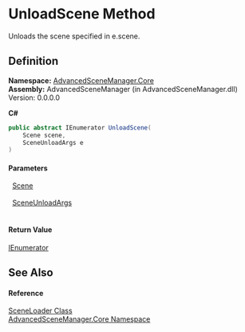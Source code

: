 # UnloadScene Method


Unloads the scene specified in e.scene.



## Definition
**Namespace:** <a href="N_AdvancedSceneManager_Core">AdvancedSceneManager.Core</a>  
**Assembly:** AdvancedSceneManager (in AdvancedSceneManager.dll) Version: 0.0.0.0

**C#**
``` C#
public abstract IEnumerator UnloadScene(
	Scene scene,
	SceneUnloadArgs e
)
```



#### Parameters
<dl><dt>  <a href="T_AdvancedSceneManager_Models_Scene">Scene</a></dt><dd> </dd><dt>  <a href="T_AdvancedSceneManager_Core_SceneUnloadArgs">SceneUnloadArgs</a></dt><dd> </dd></dl>

#### Return Value
<a href="https://learn.microsoft.com/dotnet/api/system.collections.ienumerator" target="_blank" rel="noopener noreferrer">IEnumerator</a>

## See Also


#### Reference
<a href="T_AdvancedSceneManager_Core_SceneLoader">SceneLoader Class</a>  
<a href="N_AdvancedSceneManager_Core">AdvancedSceneManager.Core Namespace</a>  
